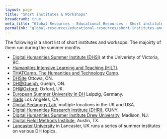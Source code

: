 ```yaml
---
layout: page
title: "Short institutes & Workshops"
breadcrumb: true
meta_title: "Global Resources - Educational Resources - Short institutes & Workshops"
permalink: "global-resources/educational-resources/short-institutes-and-workshops/"
---
```


The following is a short list of short institutes and worksops. The majoirty of them run during the summer months. 

 -  [Digital Humanities Summer Institute (DHSI)](http://www.dhsi.org/) at the Univeristy of Victoria, BC. 
 -  [Humanities Intensive Learning and Teaching (HILT)](http://dhtraining.org/hilt/).
 -  [THATCamp, The Humanities and Technology Camp](http://thatcamp.org/).
 -  [DHSite](https://dhsite.org/) Ottowa, ON.
 -  [DH@Guelph](https://www.uoguelph.ca/arts/dhguelph/summer2019), Guelph, ON.
 -  [DH@Oxford](http://digital.humanities.ox.ac.uk/dhoxss/2017/), Oxford, UK.
 -  [European Summer University in DH](http://esu.culintec.de/?q=) Leipzig, Germany.
 -  [Iliads](https://iliads.org/) Los Angeles, CA.
 -  [Digital Pedagogy Lab](http://www.digitalpedagogylab.com/), multiple locations in the UK and USA.
 -  [Digital Humanities Research Institute (DHRI)](http://dhinstitutes.org/), CUNY. 
 -  [Digital Humanities Summer Institute Drew University](http://www.drew.edu/digital-humanities/about-us/summer-institute/), Madison, NJ.
 -  [Digital Fieldl Methods Institute](https://dfmi.dwrl.utexas.edu/), Austin, TX.
 -  [Lancaster University](http://ucrel.lancs.ac.uk/summerschool/) in Lancaster, UK runs a series of summer institutes on various DH topics.
